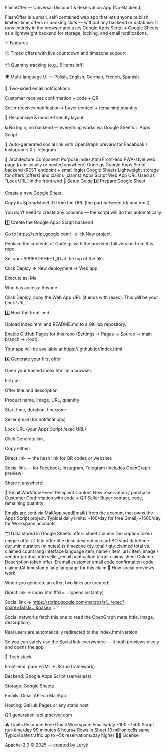 FlashOffer — Universal Discount & Reservation App (No-Backend)

FlashOffer is a small, self-contained web app that lets anyone publish limited-time offers or booking slots — without any backend or database.
It runs entirely in the browser and uses Google Apps Script + Google Sheets as a lightweight backend for storage, locking, and email notifications.

✨ Features

🕒 Timed offers with live countdown and timezone support

📦 Quantity tracking (e.g., 5 items left)

🌍 Multi-language UI — Polish, English, German, French, Spanish

📧 Two-sided email notifications

Customer receives confirmation + code + QR

Seller receives notification + buyer contact + remaining quantity

📱 Responsive & mobile-friendly layout

🔒 No login, no backend — everything works via Google Sheets + Apps Script

🔗 Auto-generated social link with OpenGraph preview for Facebook / Instagram / X / Telegram

🧩 Architecture
Component	Purpose
index.html	Front-end PWA-style web page (runs locally or hosted anywhere)
Code.gs	Google Apps Script backend (REST endpoint + email logic)
Google Sheets	Lightweight storage for offers (offers) and claims (claims)
Apps Script Web App URL	Used as “Lock URL” in the front-end
🚀 Setup Guide
1️⃣ Prepare Google Sheet

Create a new Google Sheet.

Copy its Spreadsheet ID from the URL (the part between /d/ and /edit).

You don’t need to create any columns — the script will do this automatically.

2️⃣ Create the Google Apps Script backend

Go to https://script.google.com/
, click New project.

Replace the contents of Code.gs with the provided full version from this repo.

Set your SPREADSHEET_ID at the top of the file.

Click Deploy → New deployment → Web app

Execute as: Me

Who has access: Anyone

Click Deploy, copy the Web App URL (it ends with /exec).
This will be your Lock URL.

3️⃣ Host the front-end

Upload index.html and README.md to a GitHub repository.

Enable GitHub Pages for this repo (Settings → Pages → Source → main branch → /root).

Your app will be available at
https://<your-github-username>.github.io/<repo-name>/index.html

4️⃣ Generate your first offer

Open your hosted index.html in a browser.

Fill out:

Offer title and description

Product name, image, URL, quantity

Start time, duration, timezone

Seller email (for notifications)

Lock URL (your Apps Script /exec URL)

Click Generate link.

Copy either:

Direct link — the hash link for QR codes or websites

Social link — for Facebook, Instagram, Telegram (includes OpenGraph preview)

Share it anywhere!

💌 Email Workflow
Event	Recipient	Content
New reservation / purchase	Customer	Confirmation with code + QR
	Seller	Buyer contact, code, remaining quantity

Emails are sent via MailApp.sendEmail() from the account that owns the Apps Script project.
Typical daily limits: ~100/day for free Gmail, ~1500/day for Workspace accounts.

🗂 Data stored in Google Sheets
offers sheet
Column	Description
token	unique offer ID
title	offer title
desc	description
startISO	start date/time
dur_min	duration (minutes)
tz	timezone
qty_total / qty_claimed	total vs. claimed count
lang	interface language
item_name / item_url / item_image / vendor	product info
seller_email	notification target
claims sheet
Column	Description
token	offer ID
email	customer email
code	confirmation code
claimedAt	timestamp
lang	language for this claim
🧠 How social previews work

When you generate an offer, two links are created:

Direct link → index.html#fsl=... (opens instantly)

Social link → https://script.google.com/macros/s/.../exec?share=1&fsl=...&base=...

Social networks fetch this one to read the OpenGraph meta (title, image, description).

Real users are automatically redirected to the index.html version.

So you can safely use the Social link everywhere — it both previews nicely and opens the app.

🧰 Tech stack

Front-end: pure HTML + JS (no framework)

Backend: Google Apps Script (serverless)

Storage: Google Sheets

Emails: Gmail API via MailApp

Hosting: GitHub Pages or any static host

QR generation: api.qrserver.com

⚠️ Limits
Resource	Free Gmail	Workspace
Emails/day	~100	~1500
Script run-time/day	90 minutes	6 hours+
Rows in Sheet	10 million cells	same
Typical safe traffic	up to ~5k reservations/day	higher
🧑‍💻 License

Apache-2.0 © 2025 — created by Leryk
